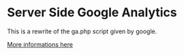 Server Side Google Analytics
============================

This is a rewrite of the ga.php script given by google.

[More informations here](http://code.google.com/apis/analytics/docs/mobile/mobileWebsites.html)
